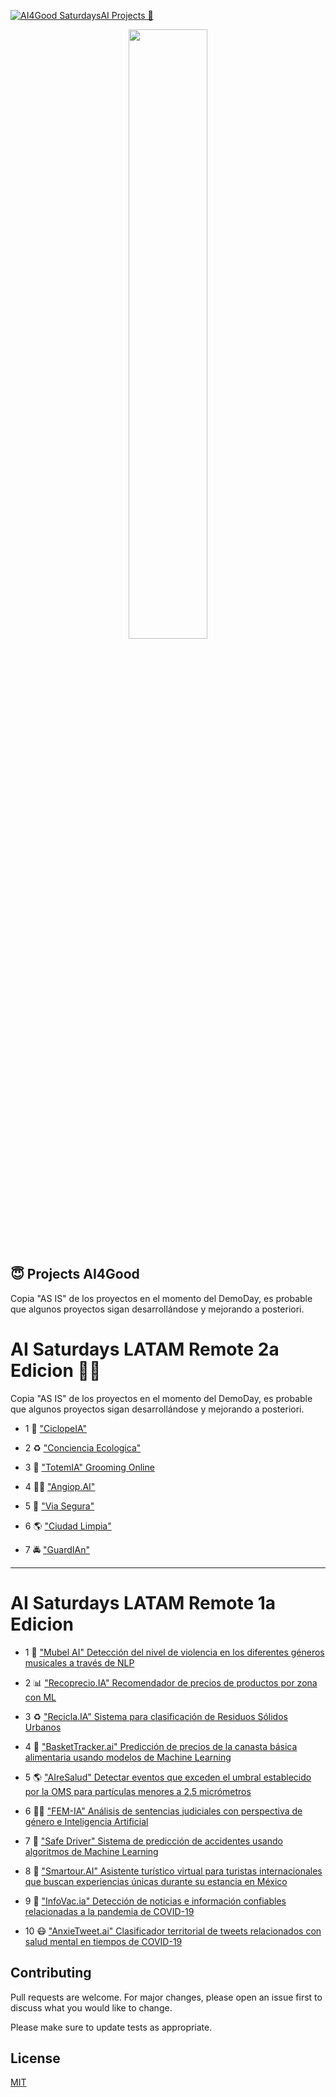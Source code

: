 [![AI4Good SaturdaysAI Projects 🚀 ](https://img.shields.io/badge/AI4Good%20Project-SaturdaysAI-orange)](https://saturdays.ai/blog-2/)
<p align="center"><img width="50%" src="https://saturdaysai.github.io/saturdaysai/images/logo.png" /></p>

## 😇 Projects AI4Good
Copia "AS IS" de los proyectos en el momento del DemoDay, es probable que algunos proyectos sigan desarrollándose y mejorando a posteriori.

# AI Saturdays LATAM Remote 2a Edicion 👩‍💻

Copia "AS IS" de los proyectos en el momento del DemoDay, es probable que algunos proyectos sigan desarrollándose y mejorando a posteriori.

* 1 🚶 ["CiclopeIA" ](https://github.com/SaturdaysAI/Projects/tree/master/LATAM_remote/Ciclopeia)

* 2 ♻️ ["Conciencia Ecologica" ](https://github.com/SaturdaysAI/Projects/tree/master/LATAM_remote/ConcienciaEcologica)

* 3 💌 ["TotemIA" Grooming Online ](https://github.com/SaturdaysAI/Projects/tree/master/LATAM_remote/TotemIA)

* 4 👩‍⚕️ ["Angiop.AI" ](https://github.com/SaturdaysAI/Projects/tree/master/LATAM_remote/angiop.ai) 

* 5 🤖 ["Via Segura" ](https://github.com/SaturdaysAI/Projects/tree/master/LATAM_remote/viasegura) 

* 6 🌎 ["Ciudad Limpia" ](https://github.com/SaturdaysAI/Projects/tree/master/LATAM_remote/ciudadlimpia) 

* 7 🚔 ["GuardIAn" ](https://github.com/SaturdaysAI/Projects/tree/master/LATAM_remote/GuardIAn) 


---------------------------------------------


# AI Saturdays LATAM Remote 1a Edicion


* 1 🎼 ["Mubel AI" Detección del nivel de violencia en los diferentes géneros musicales a través de NLP](https://github.com/SaturdaysAI/Projects/tree/master/LATAM_remote/NLP_Violencia-en-musica--master)

* 2 📊 ["Recoprecio.IA" Recomendador de precios de productos por zona con ML](https://github.com/SaturdaysAI/Projects/tree/master/LATAM_remote/RecoprecioEquipoCoral_SaturdaysAI_Latam2020)

* 3 ♻️ ["Recicla.IA" Sistema para clasificación de Residuos Sólidos Urbanos](https://github.com/SaturdaysAI/Projects/tree/master/LATAM_remote/Project_recicla_ai-main)

* 4 👛 ["BasketTracker.ai" Predicción de precios de la canasta básica alimentaria usando modelos de Machine Learning](https://github.com/SaturdaysAI/Projects/tree/master/LATAM_remote/equipo_dorado) 

* 5 🌎 ["AIreSalud" Detectar eventos que exceden el umbral establecido por la OMS para partículas menores a 2.5 micrómetros](https://github.com/SaturdaysAI/Projects/tree/master/LATAM_remote/SaturdaysAI-LATAM_AIreySalud_2020-main)

* 6 👩‍⚖️ ["FEM-IA" Análisis de sentencias judiciales con perspectiva de género e Inteligencia Artificial](https://github.com/SaturdaysAI/Projects/tree/master/LATAM_remote/FEM_IA-master) 

* 7 🚗 ["Safe Driver" Sistema de predicción de accidentes usando algoritmos de Machine Learning](https://github.com/SaturdaysAI/Projects/tree/master/LATAM_remote/equipo_rosa_saturdaysai_latam_2020-master)

* 8 🌆 ["Smartour.AI" Asistente turístico virtual para turistas internacionales que buscan experiencias únicas durante su estancia en México](https://github.com/SaturdaysAI/Projects/tree/master/LATAM_remote/asistente_turistico-master)

* 9 📰 ["InfoVac.ia" Detección de noticias e información confiables relacionadas a la pandemia de COVID-19](https://github.com/SaturdaysAI/Projects/tree/master/LATAM_remote/InfoVac-main)

* 10 😷 ["AnxieTweet.ai" Clasificador territorial de tweets relacionados con salud mental en tiempos de COVID-19](https://github.com/SaturdaysAI/Projects/tree/master/LATAM_remote/DataExtraction-master) 


## Contributing
Pull requests are welcome. For major changes, please open an issue first to discuss what you would like to change.

Please make sure to update tests as appropriate.

## License
[MIT](https://choosealicense.com/licenses/mit/)
